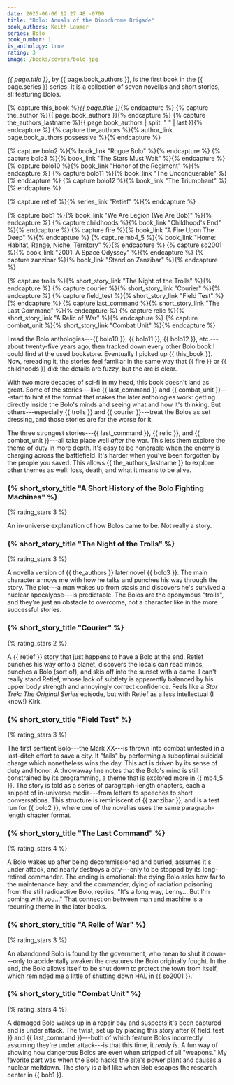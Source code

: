 ```yaml
---
date: 2025-06-06 12:27:48 -0700
title: "Bolo: Annals of the Dinochrome Brigade"
book_authors: Keith Laumer
series: Bolo
book_number: 1
is_anthology: true
rating: 3
image: /books/covers/bolo.jpg
---
```


<cite class="book-title">{{ page.title }}</cite>, by <span
class="author-name">{{ page.book_authors }}</span>, is the first book in the
<span class="book-series">{{ page.series }}</span> series. It is a collection
of seven novellas and short stories, all featuring Bolos.

{% capture this_book %}<cite class="book-title">{{ page.title }}</cite>{% endcapture %}
{% capture the_author %}<span class="author-name">{{ page.book_authors }}</span>{% endcapture %}
{% capture the_authors_lastname %}<span class="author-name">{{ page.book_authors | split: " " | last }}</span>{% endcapture %}
{% capture the_authors %}{% author_link page.book_authors possessive %}{% endcapture %}

{% capture bolo2 %}{% book_link "Rogue Bolo" %}{% endcapture %}
{% capture bolo3 %}{% book_link "The Stars Must Wait" %}{% endcapture %}
{% capture bolo10 %}{% book_link "Honor of the Regiment" %}{% endcapture %}
{% capture bolo11 %}{% book_link "The Unconquerable" %}{% endcapture %}
{% capture bolo12 %}{% book_link "The Triumphant" %}{% endcapture %}

{% capture retief %}{% series_link "Retief" %}{% endcapture %}

{% capture bob1 %}{% book_link "We Are Legion (We Are Bob)" %}{% endcapture %}
{% capture childhoods %}{% book_link "Childhood's End" %}{% endcapture %}
{% capture fire %}{% book_link "A Fire Upon The Deep" %}{% endcapture %}
{% capture mb4_5 %}{% book_link "Home: Habitat, Range, Niche, Territory" %}{% endcapture %}
{% capture so2001 %}{% book_link "2001: A Space Odyssey" %}{% endcapture %}
{% capture zanzibar %}{% book_link "Stand on Zanzibar" %}{% endcapture %}

{% capture trolls %}{% short_story_link "The Night of the Trolls" %}{% endcapture %}
{% capture courier %}{% short_story_link "Courier" %}{% endcapture %}
{% capture field_test %}{% short_story_link "Field Test" %}{% endcapture %}
{% capture last_command %}{% short_story_link "The Last Command" %}{% endcapture %}
{% capture relic %}{% short_story_link "A Relic of War" %}{% endcapture %}
{% capture combat_unit %}{% short_story_link "Combat Unit" %}{% endcapture %}

I read the Bolo anthologies---{{ bolo10 }}, {{ bolo11 }}, {{ bolo12 }},
etc.---about twenty-five years ago, then tracked down every other Bolo book I
could find at the used bookstore. Eventually I picked up {{ this_book }}. Now,
rereading it, the stories feel familiar in the same way that {{ fire }} or {{
childhoods }} did: the details are fuzzy, but the arc is clear.

With two more decades of sci-fi in my head, this book doesn't land as great.
Some of the stories---like {{ last_command }} and {{ combat_unit }}---start to
hint at the format that makes the later anthologies work: getting directly
inside the Bolo's minds and seeing what and how it's thinking. But
others---especially {{ trolls }} and {{ courier }}---treat the Bolos as set
dressing, and those stories are far the worse for it.

The three strongest stories---{{ last_command }}, {{ relic }}, and {{
combat_unit }}---all take place well _after_ the war. This lets them explore
the theme of duty in more depth. It's easy to be honorable when the enemy is
charging across the battlefield. It's harder when you've been forgotten by the
people you saved. This allows {{ the_authors_lastname }} to explore other
themes as well: loss, death, and what it means to be alive.

### {% short_story_title "A Short History of the Bolo Fighting Machines" %}
{% rating_stars 3 %}

An in-universe explanation of how Bolos came to be. Not really a story.

### {% short_story_title "The Night of the Trolls" %}
{% rating_stars 3 %}

A novella version of {{ the_authors }} later novel {{ bolo3 }}. The main
character annoys me with how he talks and punches his way through the story.
The plot---a man wakes up from stasis and discovers he's survived a nuclear
apocalypse---is predictable. The Bolos are the eponymous "trolls", and they're
just an obstacle to overcome, not a character like in the more successful
stories.

### {% short_story_title "Courier" %}
{% rating_stars 2 %}

A {{ retief }} story that just happens to have a Bolo at the end. Retief
punches his way onto a planet, discovers the locals can read minds, punches a
Bolo (sort of), and skis off into the sunset with a dame. I can't really stand
Retief, whose lack of subtlety is apparently balanced by his upper body
strength and annoyingly correct confidence. Feels like a <cite
class="tv-show-title">Star Trek: The Original Series</cite> episode, but with
Retief as a less intellectual (I know!) Kirk.

### {% short_story_title "Field Test" %}
{% rating_stars 3 %}

The first sentient Bolo---the Mark XX---is thrown into combat untested in a
last-ditch effort to save a city. It "fails" by performing a suboptimal
suicidal charge which nonetheless wins the day. This act is driven by its
sense of duty and honor. A throwaway line notes that the Bolo's mind is still
constrained by its programming, a theme that is explored more in {{ mb4_5 }}.
The story is told as a series of paragraph-length chapters, each a snippet of
in-universe media---from letters to speeches to short conversations. This
structure is reminiscent of {{ zanzibar }}, and is a test run for {{ bolo2 }},
where one of the novellas uses the same paragraph-length chapter format.

### {% short_story_title "The Last Command" %}
{% rating_stars 4 %}

A Bolo wakes up after being decommissioned and buried, assumes it's under
attack, and nearly destroys a city---only to be stopped by its long-retired
commander. The ending is emotional: the dying Bolo asks how far to the
maintenance bay, and the commander, dying of radiation poisoning from the
still radioactive Bolo, replies, "It's a long way, Lenny... But I'm coming
with you..." That connection between man and machine is a recurring theme in
the later books.

### {% short_story_title "A Relic of War" %}
{% rating_stars 3 %}

An abandoned Bolo is found by the government, who mean to shut it down---only
to accidentally awaken the creatures the Bolo originally fought. In the end,
the Bolo allows itself to be shut down to protect the town from itself, which
reminded me a little of shutting down HAL in {{ so2001 }}.

### {% short_story_title "Combat Unit" %}
{% rating_stars 4 %}

A damaged Bolo wakes up in a repair bay and suspects it's been captured and is
under attack. The twist, set up by placing this story after {{ field_test }}
and {{ last_command }}---both of which feature Bolos incorrectly assuming
they're under attack---is that this time, it _really is_. A fun way of showing
how dangerous Bolos are even when stripped of all "weapons." My favorite part
was when the Bolo hacks the site's power plant and causes a nuclear meltdown.
The story is a bit like when Bob escapes the research center in {{ bob1 }}.

